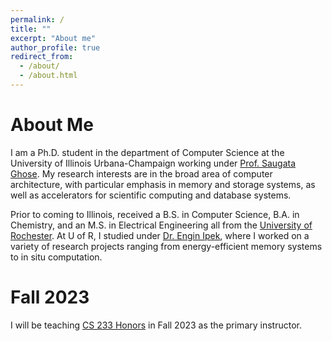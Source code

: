 ```yaml
---
permalink: /
title: ""
excerpt: "About me"
author_profile: true
redirect_from: 
  - /about/
  - /about.html
---
```


About Me
======

I am a Ph.D. student in the department of Computer Science at the University of Illinois Urbana-Champaign working under [Prof. Saugata Ghose](https://ghose.cs.illinois.edu/index.html).
My research interests are in the broad area of computer architecture, with particular emphasis in memory and storage systems, as well as accelerators for scientific computing and database systems. 

Prior to coming to Illinois, received a B.S. in Computer Science, B.A. in Chemistry, and an M.S. in Electrical Engineering all from the [University of Rochester](https://rochester.edu/).
At U of R, I studied under [Dr. Engin Ipek](https://www.cs.rochester.edu/u/ipek/Home.html), where I worked on a variety of research projects ranging from energy-efficient memory systems to in situ computation.


Fall 2023
======

I will be teaching [CS 233 Honors](https://cs233.github.io/) in Fall 2023 as the primary instructor.
